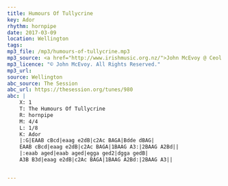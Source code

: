 ```yaml
---
title: Humours Of Tullycrine
key: Ador
rhythm: hornpipe
date: 2017-03-09
location: Wellington
tags:
mp3_file: /mp3/humours-of-tullycrine.mp3
mp3_source: <a href="http://www.irishmusic.org.nz/">John McEvoy @ Ceol Aneas 2016</a>
mp3_licence: "© John McEvoy. All Rights Reserved."
mp3_url:
source: Wellington
abc_source: The Session
abc_url: https://thesession.org/tunes/980
abc: |
    X: 1
    T: The Humours Of Tullycrine
    R: hornpipe
    M: 4/4
    L: 1/8
    K: Ador
    |:G|EAAB cBcd|eaag e2dB|c2Ac BAGA|Bdde dBAG|
    EAAB cBcd|eaag e2dB|c2Ac BAGA|1BAAG A3:|2BAAG A2Bd||
    |:eaab aged|eaab aged|egga ged2|dgga gedB|
    A3B B3d|eaag e2dB|c2Ac BAGA|1BAAG A2Bd:|2BAAG A3||


---
```

